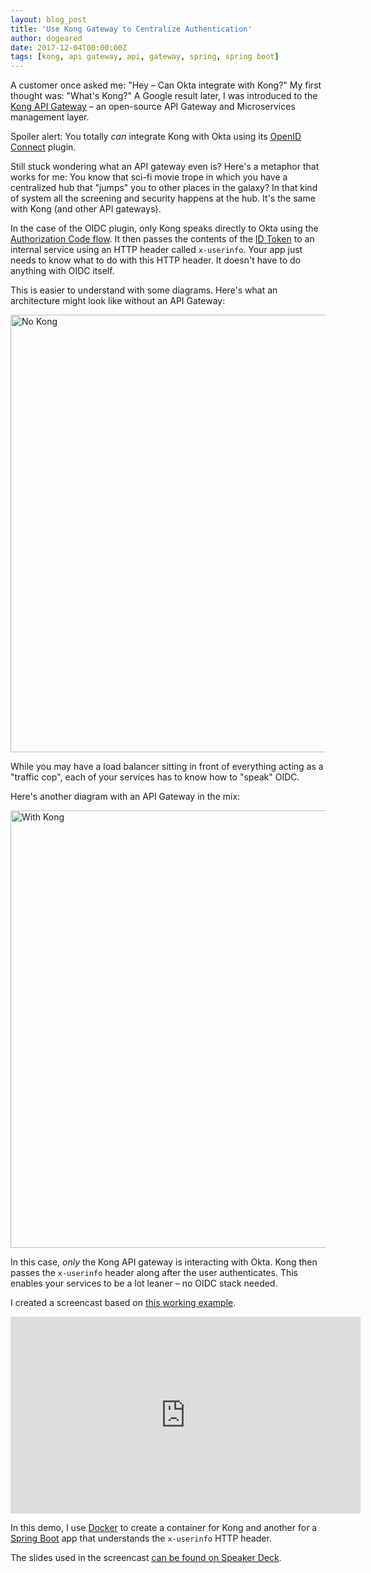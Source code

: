 ```yaml
---
layout: blog_post
title: 'Use Kong Gateway to Centralize Authentication'
author: dogeared
date: 2017-12-04T00:00:00Z
tags: [kong, api gateway, api, gateway, spring, spring boot]
---
```


A customer once asked me: "Hey – Can Okta integrate with Kong?" My first thought was: "What's Kong?" A Google result later, I was introduced to the [Kong API Gateway](https://getkong.org/) – an open-source API Gateway and Microservices management layer.

Spoiler alert: You totally *can* integrate Kong with Okta using its [OpenID Connect](https://github.com/nokia/kong-oidc) plugin.

Still stuck wondering what an API gateway even is? Here's a metaphor that works for me: You know that sci-fi movie trope in which you have a centralized hub that "jumps" you to other places in the galaxy? In that kind of system all the screening and security happens at the hub. It's the same with Kong (and other API gateways).

In the case of the OIDC plugin, only Kong speaks directly to Okta using the [Authorization Code flow](https://tools.ietf.org/html/rfc6749#section-4.1). It then passes the contents of the [ID Token](http://openid.net/specs/openid-connect-core-1_0.html#CodeIDToken) to an internal service using an HTTP header called `x-userinfo`. Your app just needs to know what to do with this HTTP header. It doesn't have to do anything with OIDC itself.

This is easier to understand with some diagrams. Here's what an architecture might look like without an API Gateway:

<img src="/img/blog/use-kong-gateway-to-centralize-authentication/NoKong.png" alt="No Kong" width="700" class="center-image">

While you may have a load balancer sitting in front of everything acting as a "traffic cop", each of your services has to know how to "speak" OIDC.

Here's another diagram with an API Gateway in the mix:

<img src="/img/blog/use-kong-gateway-to-centralize-authentication/WithKong.png" alt="With Kong" width="700" class="center-image">

In this case, *only* the Kong API gateway is interacting with Okta. Kong then passes the `x-userinfo` header along after the user authenticates. This enables your services to be a lot leaner – no OIDC stack needed.

I created a screencast based on [this working example](https://github.com/oktadeveloper/okta-kong-origin-example).

<div style="width: 560px; margin: 0 auto">
  <iframe width="560" height="315" src="https://www.youtube.com/embed/JUll6Dgu_pI" frameborder="0" allowfullscreen></iframe>
</div>

In this demo, I use [Docker](https://www.docker.com/) to create a container for Kong and another for a [Spring Boot](https://projects.spring.io/spring-boot/) app that understands the `x-userinfo` HTTP header.

The slides used in the screencast [can be found on Speaker Deck](https://speakerdeck.com/dogeared/okta-plus-kong-api-gateway-with-oidc).
